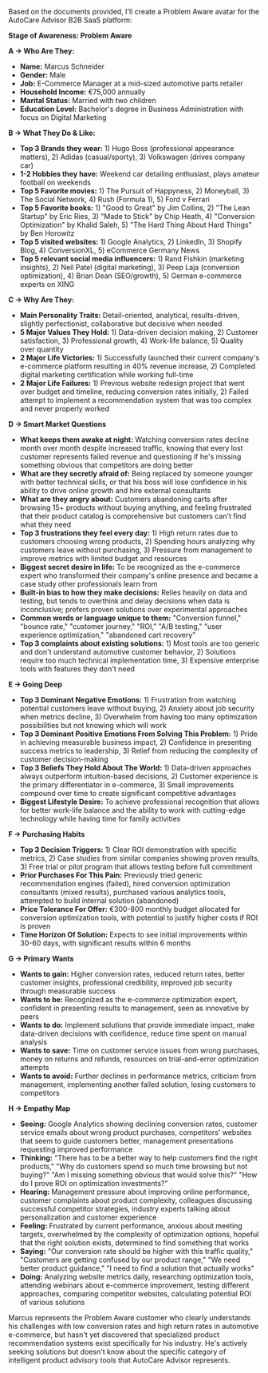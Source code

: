 Based on the documents provided, I'll create a Problem Aware avatar for the AutoCare Advisor B2B SaaS platform:

**Stage of Awareness: Problem Aware**

**A → Who Are They:**

- **Name:** Marcus Schneider
- **Gender:** Male
- **Job:** E-Commerce Manager at a mid-sized automotive parts retailer
- **Household Income:** €75,000 annually
- **Marital Status:** Married with two children
- **Education Level:** Bachelor's degree in Business Administration with focus on Digital Marketing

**B → What They Do & Like:**

- **Top 3 Brands they wear:** 1) Hugo Boss (professional appearance matters), 2) Adidas (casual/sporty), 3) Volkswagen (drives company car)
- **1-2 Hobbies they have:** Weekend car detailing enthusiast, plays amateur football on weekends
- **Top 5 Favorite movies:** 1) The Pursuit of Happyness, 2) Moneyball, 3) The Social Network, 4) Rush (Formula 1), 5) Ford v Ferrari
- **Top 5 Favorite books:** 1) "Good to Great" by Jim Collins, 2) "The Lean Startup" by Eric Ries, 3) "Made to Stick" by Chip Heath, 4) "Conversion Optimization" by Khalid Saleh, 5) "The Hard Thing About Hard Things" by Ben Horowitz
- **Top 5 visited websites:** 1) Google Analytics, 2) LinkedIn, 3) Shopify Blog, 4) ConversionXL, 5) eCommerce Germany News
- **Top 5 relevant social media influencers:** 1) Rand Fishkin (marketing insights), 2) Neil Patel (digital marketing), 3) Peep Laja (conversion optimization), 4) Brian Dean (SEO/growth), 5) German e-commerce experts on XING

**C → Why Are They:**

- **Main Personality Traits:** Detail-oriented, analytical, results-driven, slightly perfectionist, collaborative but decisive when needed
- **5 Major Values They Hold:** 1) Data-driven decision making, 2) Customer satisfaction, 3) Professional growth, 4) Work-life balance, 5) Quality over quantity
- **2 Major Life Victories:** 1) Successfully launched their current company's e-commerce platform resulting in 40% revenue increase, 2) Completed digital marketing certification while working full-time
- **2 Major Life Failures:** 1) Previous website redesign project that went over budget and timeline, reducing conversion rates initially, 2) Failed attempt to implement a recommendation system that was too complex and never properly worked

**D → Smart Market Questions**

- **What keeps them awake at night:** Watching conversion rates decline month over month despite increased traffic, knowing that every lost customer represents failed revenue and questioning if he's missing something obvious that competitors are doing better
- **What are they secretly afraid of:** Being replaced by someone younger with better technical skills, or that his boss will lose confidence in his ability to drive online growth and hire external consultants
- **What are they angry about:** Customers abandoning carts after browsing 15+ products without buying anything, and feeling frustrated that their product catalog is comprehensive but customers can't find what they need
- **Top 3 frustrations they feel every day:** 1) High return rates due to customers choosing wrong products, 2) Spending hours analyzing why customers leave without purchasing, 3) Pressure from management to improve metrics with limited budget and resources
- **Biggest secret desire in life:** To be recognized as the e-commerce expert who transformed their company's online presence and became a case study other professionals learn from
- **Built-in bias to how they make decisions:** Relies heavily on data and testing, but tends to overthink and delay decisions when data is inconclusive; prefers proven solutions over experimental approaches
- **Common words or language unique to them:** "Conversion funnel," "bounce rate," "customer journey," "ROI," "A/B testing," "user experience optimization," "abandoned cart recovery"
- **Top 3 complaints about existing solutions:** 1) Most tools are too generic and don't understand automotive customer behavior, 2) Solutions require too much technical implementation time, 3) Expensive enterprise tools with features they don't need

**E → Going Deep**

- **Top 3 Dominant Negative Emotions:** 1) Frustration from watching potential customers leave without buying, 2) Anxiety about job security when metrics decline, 3) Overwhelm from having too many optimization possibilities but not knowing which will work
- **Top 3 Dominant Positive Emotions From Solving This Problem:** 1) Pride in achieving measurable business impact, 2) Confidence in presenting success metrics to leadership, 3) Relief from reducing the complexity of customer decision-making
- **Top 3 Beliefs They Hold About The World:** 1) Data-driven approaches always outperform intuition-based decisions, 2) Customer experience is the primary differentiator in e-commerce, 3) Small improvements compound over time to create significant competitive advantages
- **Biggest Lifestyle Desire:** To achieve professional recognition that allows for better work-life balance and the ability to work with cutting-edge technology while having time for family activities

**F → Purchasing Habits**

- **Top 3 Decision Triggers:** 1) Clear ROI demonstration with specific metrics, 2) Case studies from similar companies showing proven results, 3) Free trial or pilot program that allows testing before full commitment
- **Prior Purchases For This Pain:** Previously tried generic recommendation engines (failed), hired conversion optimization consultants (mixed results), purchased various analytics tools, attempted to build internal solution (abandoned)
- **Price Tolerance For Offer:** €300-800 monthly budget allocated for conversion optimization tools, with potential to justify higher costs if ROI is proven
- **Time Horizon Of Solution:** Expects to see initial improvements within 30-60 days, with significant results within 6 months

**G → Primary Wants**

- **Wants to gain:** Higher conversion rates, reduced return rates, better customer insights, professional credibility, improved job security through measurable success
- **Wants to be:** Recognized as the e-commerce optimization expert, confident in presenting results to management, seen as innovative by peers
- **Wants to do:** Implement solutions that provide immediate impact, make data-driven decisions with confidence, reduce time spent on manual analysis
- **Wants to save:** Time on customer service issues from wrong purchases, money on returns and refunds, resources on trial-and-error optimization attempts
- **Wants to avoid:** Further declines in performance metrics, criticism from management, implementing another failed solution, losing customers to competitors

**H → Empathy Map**

- **Seeing:** Google Analytics showing declining conversion rates, customer service emails about wrong product purchases, competitors' websites that seem to guide customers better, management presentations requesting improved performance
- **Thinking:** "There has to be a better way to help customers find the right products," "Why do customers spend so much time browsing but not buying?" "Am I missing something obvious that would solve this?" "How do I prove ROI on optimization investments?"
- **Hearing:** Management pressure about improving online performance, customer complaints about product complexity, colleagues discussing successful competitor strategies, industry experts talking about personalization and customer experience
- **Feeling:** Frustrated by current performance, anxious about meeting targets, overwhelmed by the complexity of optimization options, hopeful that the right solution exists, determined to find something that works
- **Saying:** "Our conversion rate should be higher with this traffic quality," "Customers are getting confused by our product range," "We need better product guidance," "I need to find a solution that actually works"
- **Doing:** Analyzing website metrics daily, researching optimization tools, attending webinars about e-commerce improvement, testing different approaches, comparing competitor websites, calculating potential ROI of various solutions

Marcus represents the Problem Aware customer who clearly understands his challenges with low conversion rates and high return rates in automotive e-commerce, but hasn't yet discovered that specialized product recommendation systems exist specifically for his industry. He's actively seeking solutions but doesn't know about the specific category of intelligent product advisory tools that AutoCare Advisor represents.
